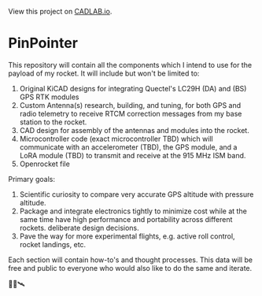 View this project on [CADLAB.io](https://cadlab.io/project/29625). 

# PinPointer

This repository will contain all the components which I intend to use for the payload of my rocket. It will include but won't be limited to:

1) Original KiCAD designs for integrating Quectel's LC29H (DA) and (BS) GPS RTK modules
2) Custom Antenna(s) research, building, and tuning, for both GPS and radio telemetry to receive RTCM correction messages from my base station to the rocket.
3) CAD design for assembly of the antennas and modules into the rocket.
4) Microcontroller code (exact microcontroller TBD) which will communicate with an accelerometer (TBD), the GPS module, and a LoRA module (TBD) to transmit and receive at the 915 MHz ISM band.
5) Openrocket file

Primary goals:
1) Scientific curiosity to compare very accurate GPS altitude with pressure altitude.
2) Package and integrate electronics tightly to minimize cost while at the same time have high performance and portability across different rockets. deliberate design decisions.
3) Pave the way for more experimental flights, e.g. active roll control, rocket landings, etc.

Each section will contain how-to's and thought processes. This data will be free and public to everyone who would also like to do the same and iterate.

🚀📡🛰️

